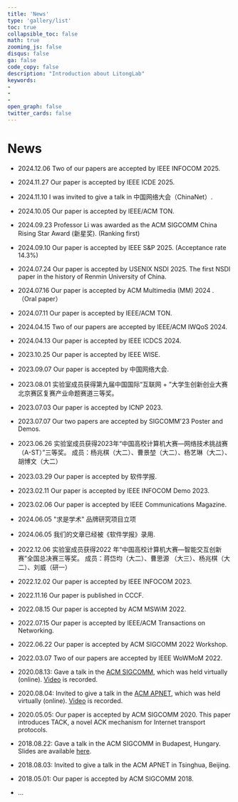```yaml
---
title: 'News'
type: 'gallery/list'
toc: true 
collapsible_toc: false
math: true
zooming_js: false
disqus: false 
ga: false 
code_copy: false
description: "Introduction about LitongLab"
keywords:
-
-
- 
open_graph: false
twitter_cards: false
---
```

# News
- 2024.12.06	Two of our papers are accepted by IEEE INFOCOM 2025.
- 2024.11.27	Our paper is accepted by IEEE ICDE 2025.
- 2024.11.10	I was invited to give a talk in 中国网络大会（ChinaNet）.
- 2024.10.05  Our paper is accepted by IEEE/ACM TON.
- 2024.09.23	Professor Li was awarded as the ACM SIGCOMM China Rising Star Award (新星奖). (Ranking first)
- 2024.09.10	Our paper is accepted by IEEE S&P 2025. (Acceptance rate 14.3%)
- 2024.07.24  Our paper is accepted by USENIX NSDI 2025. The first NSDI paper in the history of Renmin University of China.
- 2024.07.16  Our paper is accepted by ACM Multimedia (MM) 2024 .（Oral paper）
- 2024.07.11  Our paper is accepted by IEEE/ACM TON.
- 2024.04.15	Two of our papers are accepted by IEEE/ACM IWQoS 2024.
- 2024.04.13	Our paper is accepted by IEEE ICDCS 2024.
- 2023.10.25  Our paper is accepted by IEEE WISE.
- 2023.09.07  Our paper is accepted by 中国网络大会.
- 2023.08.01  实验室成员获得第九届中国国际“互联网 + ”大学生创新创业大赛北京赛区复赛产业命题赛道三等奖。
- 2023.07.03  Our paper is accepted by ICNP 2023.
- 2023.07.07  Our two papers are accepted by SIGCOMM'23 Poster and Demos.
- 2023.06.26  实验室成员获得2023年“中国高校计算机大赛—网络技术挑战赛（A-ST）”三等奖。
  成员：杨兆棋（大二）、曹景堃（大二）、杨艺琳（大二）、胡博文（大二）
- 2023.03.29  Our paper is accepted by 软件学报.
- 2023.02.11  Our paper is accepted by IEEE INFOCOM Demo 2023.
- 2023.02.06  Our paper is accepted by IEEE Communications Magazine.

- 2024.06.05  "求是学术" 品牌研究项目立项
- 2024.06.05  我们的文章已经被《软件学报》录用.
- 2022.12.06  实验室成员获得2022 年“中国高校计算机大赛—智能交互创新赛”全国总决赛三等奖。
  成员：蒋岱均（大二）、曹思源 （大三）、杨兆棋（大二）、刘威（研一）
- 2022.12.02  Our paper is accepted by IEEE INFOCOM 2023.
- 2022.11.16  Our paper is published in CCCF.
- 2022.08.15  Our paper is accepted by ACM MSWiM 2022.
- 2022.07.15  Our paper is accepted by IEEE/ACM Transactions on Networking.
- 2022.06.22  Our paper is accepted by ACM SIGCOMM 2022 Workshop.
- 2022.03.07  Two of our papers are accepted by IEEE WoWMoM 2022​.

- 2020.08.13: Gave a talk in the [ACM SIGCOMM](https://dl.acm.org/doi/10.1145/3387514.3405850), which was held virtually (online). [Video](http://iir.ruc.edu.cn/~litong/talks/SIGCOMM-paper10-short.mp4) is recorded.
- 2020.08.04: Invited to give a talk in the [ACM APNET](https://conferences.sigcomm.org/events/apnet2020/sigcomm.html), which was held virtually (online). [Video](https://conferences.sigcomm.org/events/apnet2020/material/video/apnet-video-day2/sigcomm2-5-tl.mp4) is recorded.
- 2020.05.05: Our paper is accepted by ACM SIGCOMM 2020. This paper introduces TACK, a novel ACK mechanism for Internet transport protocols.

- 2018.08.22: Gave a talk in the ACM SIGCOMM in Budapest, Hungary. Slides are available [here](https://conferences.sigcomm.org/sigcomm/2018/files/slides/paper_3.4.pdf).
- 2018.08.03: Invited to give a talk in the ACM APNET in Tsinghua, Beijing.
- 2018.05.01: Our paper is accepted by ACM SIGCOMM 2018.
- ...


